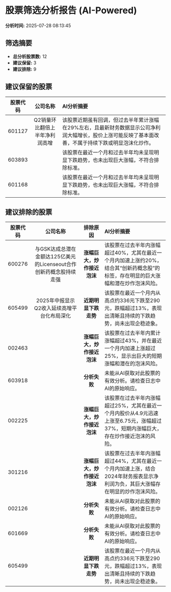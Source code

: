 # 股票筛选分析报告 (AI-Powered)

**分析时间:** 2025-07-28 08:13:45

## 筛选摘要

- **总分析股票数:** 12
- **建议保留:** 3
- **建议排除:** 9

## 建议保留的股票

| 股票代码 | 公司名称 | AI分析摘要 |
|:---:|:---:|:---|
| 601127 | Q2销量环比翻倍上半年净利润高增 | 该股票近期虽有回调，但过去半年累计涨幅在29%左右，且最新财务数据显示公司净利润大幅增长，股价上涨可能反映了基本面改善，不属于持续下跌或明显泡沫化炒作。 |
| 603893 |  | 该股票在最近一个月和过去半年均未呈现明显下跌趋势，也未出现巨大涨幅，不符合排除标准。 |
| 601168 |  | 该股票在最近一个月和过去半年均未呈现明显下跌趋势，也未出现巨大涨幅，不符合排除标准。 |

## 建议排除的股票

| 股票代码 | 公司名称 | 排除原因 | AI分析摘要 |
|:---:|:---:|:---:|:---|
| 600276 | 与GSK达成总潜在金额达125亿美元的Licenseout合作创新药概念股持续走强 | **涨幅巨大，炒作接近泡沫** | 该股票在过去半年内涨幅超过40%，尤其在最近一个月内加速上涨约20%，结合其“创新药概念股”的标签，存在明显的巨大涨幅和潜在炒作泡沫风险。 |
| 605499 | 2025年中报显示Q2收入延续高增平台化布局深化 | **近期明显下跌走势** | 该股票在最近一个月内从高点约336元下跌至290元，跌幅超过13%，表现出清晰且持续的下跌趋势，尚未出现企稳迹象。 |
| 002463 |  | **涨幅巨大，炒作接近泡沫** | 该股票在过去半年内累计涨幅超过43%，并在最近一个月内加速上涨超过25%，显示出巨大的短期涨幅和潜在的泡沫风险。 |
| 603918 |  | **分析失败** | 未能从AI获取对此股票的有效分析。请检查日志中AI的原始响应。 |
| 002225 |  | **涨幅巨大，炒作接近泡沫** | 该股票在过去半年内涨幅超过25%，尤其在最近一个月内股价从4.9元迅速上涨至6.75元，涨幅超过37%，短期内涨幅巨大，存在炒作接近泡沫的风险。 |
| 301216 |  | **涨幅巨大，炒作接近泡沫** | 该股票在过去半年内涨幅超过44%，尤其在最近一个月内加速上涨，结合2024年财务报表显示净利润为负，其巨大涨幅存在明显的炒作泡沫风险。 |
| 002126 |  | **分析失败** | 未能从AI获取对此股票的有效分析。请检查日志中AI的原始响应。 |
| 601669 |  | **分析失败** | 未能从AI获取对此股票的有效分析。请检查日志中AI的原始响应。 |
| 605499 |  | **近期明显下跌走势** | 该股票在最近一个月内从高点约336元下跌至290元，跌幅超过13%，表现出清晰且持续的下跌趋势，尚未出现企稳迹象。 |
